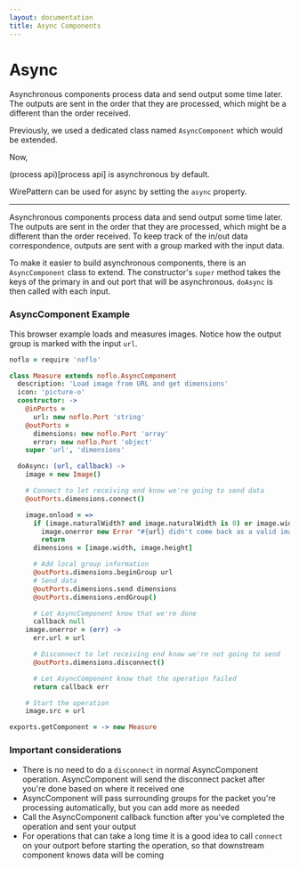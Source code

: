```yaml
---
layout: documentation
title: Async Components
---
```


# Async
Asynchronous components process data and send output some time later. The outputs are sent in the order that they are processed, which might be a different than the order received.

Previously, we used a dedicated class named `AsyncComponent` which would be extended.

Now,

(process api)[process api] is asynchronous by default.

WirePattern can be used for async by setting the `async` property.

-----------

Asynchronous components process data and send output some time later. The outputs are sent in the order that they are processed, which might be a different than the order received. To keep track of the in/out data correspondence, outputs are sent with a group marked with the input data.

To make it easier to build asynchronous components, there is an `AsyncComponent` class to extend. The constructor's `super` method takes the keys of the primary in and out port that will be asynchronous. `doAsync` is then called with each input.

### AsyncComponent Example

This browser example loads and measures images. Notice how the output group is marked with the input `url`.

```coffeescript
noflo = require 'noflo'

class Measure extends noflo.AsyncComponent
  description: 'Load image from URL and get dimensions'
  icon: 'picture-o'
  constructor: ->
    @inPorts =
      url: new noflo.Port 'string'
    @outPorts =
      dimensions: new noflo.Port 'array'
      error: new noflo.Port 'object'
    super 'url', 'dimensions'

  doAsync: (url, callback) ->
    image = new Image()

    # Connect to let receiving end know we're going to send data
    @outPorts.dimensions.connect()

    image.onload = =>
      if (image.naturalWidth? and image.naturalWidth is 0) or image.width is 0
        image.onerror new Error "#{url} didn't come back as a valid image."
        return
      dimensions = [image.width, image.height]

      # Add local group information
      @outPorts.dimensions.beginGroup url
      # Send data
      @outPorts.dimensions.send dimensions
      @outPorts.dimensions.endGroup()

      # Let AsyncComponent know that we're done
      callback null
    image.onerror = (err) ->
      err.url = url

      # Disconnect to let receiving end know we're not going to send
      @outPorts.dimensions.disconnect()

      # Let AsyncComponent know that the operation failed
      return callback err

    # Start the operation
    image.src = url

exports.getComponent = -> new Measure
```

### Important considerations

* There is no need to do a `disconnect` in normal AsyncComponent operation. AsyncComponent will send the disconnect packet after you're done based on where it received one
* AsyncComponent will pass surrounding groups for the packet you're processing automatically, but you can add more as needed
* Call the AsyncComponent callback function after you've completed the operation and sent your output
* For operations that can take a long time it is a good idea to call `connect` on your outport before starting the operation, so that downstream component knows data will be coming
